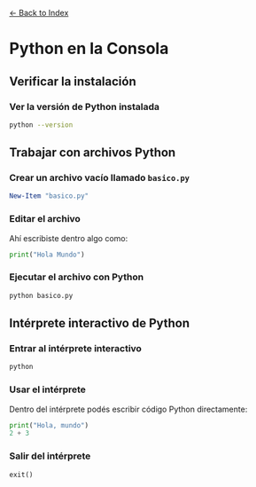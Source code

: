 [← Back to Index](README.md)

# Python en la Consola

## Verificar la instalación

### Ver la versión de Python instalada
```bash
python --version
```

## Trabajar con archivos Python

### Crear un archivo vacío llamado `basico.py`
```powershell
New-Item "basico.py"
```

### Editar el archivo
Ahí escribiste dentro algo como:
```python
print("Hola Mundo")
```

### Ejecutar el archivo con Python
```bash
python basico.py
```

## Intérprete interactivo de Python

### Entrar al intérprete interactivo
```bash
python
```

### Usar el intérprete
Dentro del intérprete podés escribir código Python directamente:
```python
print("Hola, mundo")
2 + 3
```

### Salir del intérprete
```python
exit()
```

